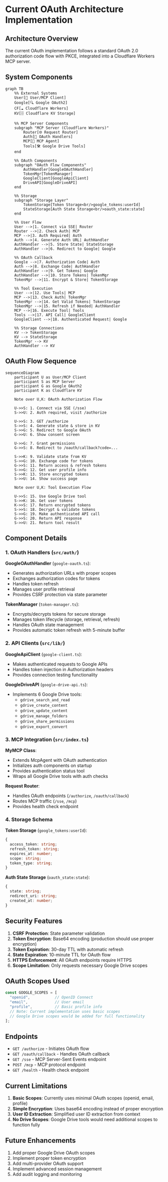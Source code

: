 # Current OAuth Architecture Implementation

## Architecture Overview

The current OAuth implementation follows a standard OAuth 2.0 authorization code flow with PKCE, integrated into a Cloudflare Workers MCP server.

## System Components

```mermaid
graph TB
    %% External Systems
    User[👤 User/MCP Client]
    Google[🔍 Google OAuth2]
    CF[☁️ Cloudflare Workers]
    KV[🗄️ Cloudflare KV Storage]
    
    %% MCP Server Components
    subgraph "MCP Server (Cloudflare Workers)"
        Router[🌐 Request Router]
        Auth[🔐 OAuth Handlers]
        MCP[📡 MCP Agent]
        Tools[🛠️ Google Drive Tools]
    end
    
    %% OAuth Components
    subgraph "OAuth Flow Components"
        AuthHandler[GoogleOAuthHandler]
        TokenMgr[TokenManager]
        GoogleClient[GoogleApiClient]
        DriveAPI[GoogleDriveAPI]
    end
    
    %% Storage
    subgraph "Storage Layer"
        TokenStorage[Token Storage<br/>google_tokens:userId]
        StateStorage[Auth State Storage<br/>oauth_state:state]
    end
    
    %% User Flow
    User -->|1. Connect via SSE| Router
    Router -->|2. Check Auth| MCP
    MCP -->|3. Auth Required| Auth
    Auth -->|4. Generate Auth URL| AuthHandler
    AuthHandler -->|5. Store State| StateStorage
    AuthHandler -->|6. Redirect to Google| Google
    
    %% OAuth Callback
    Google -->|7. Authorization Code| Auth
    Auth -->|8. Exchange Code| AuthHandler
    AuthHandler -->|9. Get Tokens| Google
    AuthHandler -->|10. Store Tokens| TokenMgr
    TokenMgr -->|11. Encrypt & Store| TokenStorage
    
    %% Tool Execution
    User -->|12. Use Tools| MCP
    MCP -->|13. Check Auth| TokenMgr
    TokenMgr -->|14. Get Valid Tokens| TokenStorage
    TokenMgr -->|15. Refresh if Needed| AuthHandler
    MCP -->|16. Execute Tool| Tools
    Tools -->|17. API Call| GoogleClient
    GoogleClient -->|18. Authenticated Request| Google
    
    %% Storage Connections
    KV --> TokenStorage
    KV --> StateStorage
    TokenMgr --> KV
    AuthHandler --> KV
```

## OAuth Flow Sequence

```mermaid
sequenceDiagram
    participant U as User/MCP Client
    participant S as MCP Server
    participant G as Google OAuth2
    participant K as Cloudflare KV
    
    Note over U,K: OAuth Authorization Flow
    
    U->>S: 1. Connect via SSE (/sse)
    S->>U: 2. Auth required, visit /authorize
    
    U->>S: 3. GET /authorize
    S->>S: 4. Generate state & store in KV
    S->>G: 5. Redirect to Google OAuth
    G->>U: 6. Show consent screen
    
    U->>G: 7. Grant permissions
    G->>S: 8. Redirect to /oauth/callback?code=...
    
    S->>K: 9. Validate state from KV
    S->>G: 10. Exchange code for tokens
    G->>S: 11. Return access & refresh tokens
    S->>G: 12. Get user profile info
    S->>K: 13. Store encrypted tokens
    S->>U: 14. Show success page
    
    Note over U,K: Tool Execution Flow
    
    U->>S: 15. Use Google Drive tool
    S->>K: 16. Get user tokens
    K->>S: 17. Return encrypted tokens
    S->>S: 18. Decrypt & validate tokens
    S->>G: 19. Make authenticated API call
    G->>S: 20. Return API response
    S->>U: 21. Return tool result
```

## Component Details

### 1. OAuth Handlers (`src/auth/`)

**GoogleOAuthHandler** (`google-oauth.ts`):
- Generates authorization URLs with proper scopes
- Exchanges authorization codes for tokens
- Handles token refresh
- Manages user profile retrieval
- Provides CSRF protection via state parameter

**TokenManager** (`token-manager.ts`):
- Encrypts/decrypts tokens for secure storage
- Manages token lifecycle (storage, retrieval, refresh)
- Handles OAuth state management
- Provides automatic token refresh with 5-minute buffer

### 2. API Clients (`src/lib/`)

**GoogleApiClient** (`google-client.ts`):
- Makes authenticated requests to Google APIs
- Handles token injection in Authorization headers
- Provides connection testing functionality

**GoogleDriveAPI** (`google-drive-api.ts`):
- Implements 6 Google Drive tools:
  - `gdrive_search_and_read`
  - `gdrive_create_content`
  - `gdrive_update_content`
  - `gdrive_manage_folders`
  - `gdrive_share_permissions`
  - `gdrive_export_convert`

### 3. MCP Integration (`src/index.ts`)

**MyMCP Class**:
- Extends McpAgent with OAuth authentication
- Initializes auth components on startup
- Provides authentication status tool
- Wraps all Google Drive tools with auth checks

**Request Router**:
- Handles OAuth endpoints (`/authorize`, `/oauth/callback`)
- Routes MCP traffic (`/sse`, `/mcp`)
- Provides health check endpoint

### 4. Storage Schema

**Token Storage** (`google_tokens:userId`):
```typescript
{
  access_token: string;
  refresh_token: string;
  expires_at: number;
  scope: string;
  token_type: string;
}
```

**Auth State Storage** (`oauth_state:state`):
```typescript
{
  state: string;
  redirect_uri: string;
  created_at: number;
}
```

## Security Features

1. **CSRF Protection**: State parameter validation
2. **Token Encryption**: Base64 encoding (production should use proper encryption)
3. **Token Expiration**: 30-day TTL with automatic refresh
4. **State Expiration**: 10-minute TTL for OAuth flow
5. **HTTPS Enforcement**: All OAuth endpoints require HTTPS
6. **Scope Limitation**: Only requests necessary Google Drive scopes

## OAuth Scopes Used

```javascript
const GOOGLE_SCOPES = [
  "openid",           // OpenID Connect
  "email",            // User email
  "profile",          // Basic profile info
  // Note: Current implementation uses basic scopes
  // Google Drive scopes would be added for full functionality
];
```

## Endpoints

- `GET /authorize` - Initiates OAuth flow
- `GET /oauth/callback` - Handles OAuth callback
- `GET /sse` - MCP Server-Sent Events endpoint
- `POST /mcp` - MCP protocol endpoint
- `GET /health` - Health check endpoint

## Current Limitations

1. **Basic Scopes**: Currently uses minimal OAuth scopes (openid, email, profile)
2. **Simple Encryption**: Uses base64 encoding instead of proper encryption
3. **User ID Extraction**: Simplified user ID extraction from context
4. **No Drive Scopes**: Google Drive tools would need additional scopes to function fully

## Future Enhancements

1. Add proper Google Drive OAuth scopes
2. Implement proper token encryption
3. Add multi-provider OAuth support
4. Implement advanced session management
5. Add audit logging and monitoring
